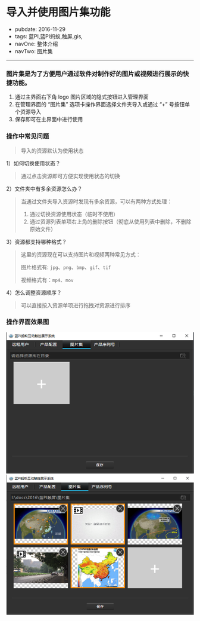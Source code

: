 # 导入并使用图片集功能

- pubdate: 2016-11-29
- tags: 蓝PI,蓝PI蚂蚁,触屏,gis,
- navOne: 整体介绍
- navTwo: 图片集

------

### 图片集是为了方便用户通过软件对制作好的图片或视频进行展示的快捷功能。

1. 通过主界面右下角 logo 图片区域的隐式按钮进入管理界面
1. 在管理界面的 “图片集” 选项卡操作界面选择文件夹导入或通过 “+” 号按钮单个资源导入
1. 保存即可在主界面中进行使用

### 操作中常见问题
> 导入的资源默认为使用状态

1）如何切换使用状态？
> 通过点击资源即可方便实现使用状态的切换

2）文件夹中有多余资源怎么办？
> 当通过文件夹导入资源时发现有多余资源，可以有两种方式处理：
> 1. 通过切换资源使用状态（临时不使用）
> 1. 通过资源列表单项右上角的删除按钮（彻底从使用列表中删除，不删除原始文件）

3）资源都支持哪种格式？
> 这里的资源现在可以支持图片和视频两种常见方式：
>
> 图片格式有: `jpg`、`png`、`bmp`、`gif`、`tif`
>
> 视频格式有：`mp4`、`mov`

4）怎么调整资源顺序？
> 可以直接按入资源单项进行拖拽对资源进行排序


### 操作界面效果图
![gallery-1](./imgs/gallery_1.png)
![gallery-2](./imgs/gallery_2.png)